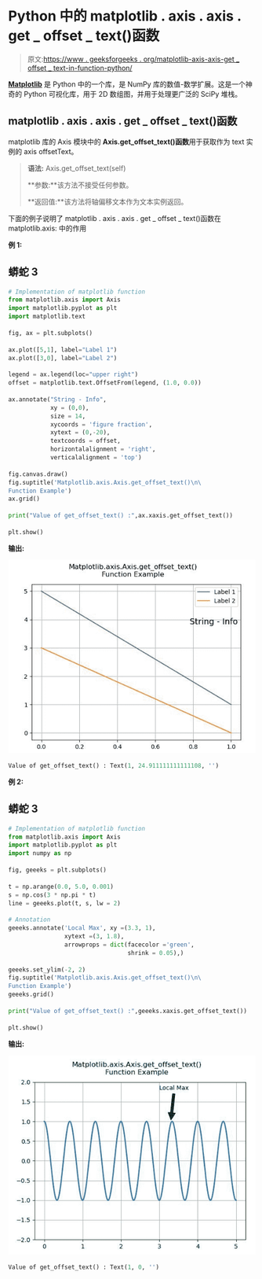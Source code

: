 # Python 中的 matplotlib . axis . axis . get _ offset _ text()函数

> 原文:[https://www . geeksforgeeks . org/matplotlib-axis-axis-get _ offset _ text-in-function-python/](https://www.geeksforgeeks.org/matplotlib-axis-axis-get_offset_text-function-in-python/)

[**Matplotlib**](https://www.geeksforgeeks.org/python-introduction-matplotlib/) 是 Python 中的一个库，是 NumPy 库的数值-数学扩展。这是一个神奇的 Python 可视化库，用于 2D 数组图，并用于处理更广泛的 SciPy 堆栈。

## matplotlib . axis . axis . get _ offset _ text()函数

matplotlib 库的 Axis 模块中的 **Axis.get_offset_text()函数**用于获取作为 text 实例的 axis offsetText。

> **语法:** Axis.get_offset_text(self)
> 
> **参数:**该方法不接受任何参数。
> 
> **返回值:**该方法将轴偏移文本作为文本实例返回。

下面的例子说明了 matplotlib . axis . axis . get _ offset _ text()函数在 matplotlib.axis:
中的作用

**例 1:**

## 蟒蛇 3

```py
# Implementation of matplotlib function 
from matplotlib.axis import Axis  
import matplotlib.pyplot as plt 
import matplotlib.text 

fig, ax = plt.subplots() 

ax.plot([5,1], label="Label 1") 
ax.plot([3,0], label="Label 2") 

legend = ax.legend(loc="upper right") 
offset = matplotlib.text.OffsetFrom(legend, (1.0, 0.0))

ax.annotate("String - Info", 
            xy = (0,0),  
            size = 14, 
            xycoords = 'figure fraction', 
            xytext = (0,-20),  
            textcoords = offset,  
            horizontalalignment = 'right',  
            verticalalignment = 'top') 

fig.canvas.draw() 
fig.suptitle('Matplotlib.axis.Axis.get_offset_text()\n\
Function Example')  
ax.grid()

print("Value of get_offset_text() :",ax.xaxis.get_offset_text())

plt.show()
```

**输出:**

![](img/0cb1a3ed8c5eeea70699d8b1f42d014c.png)

```py
Value of get_offset_text() : Text(1, 24.911111111111108, '')

```

**例 2:**

## 蟒蛇 3

```py
# Implementation of matplotlib function 
from matplotlib.axis import Axis  
import matplotlib.pyplot as plt 
import numpy as np 

fig, geeeks = plt.subplots() 

t = np.arange(0.0, 5.0, 0.001) 
s = np.cos(3 * np.pi * t) 
line = geeeks.plot(t, s, lw = 2) 

# Annotation 
geeeks.annotate('Local Max', xy =(3.3, 1), 
                xytext =(3, 1.8),  
                arrowprops = dict(facecolor ='green', 
                                  shrink = 0.05),) 

geeeks.set_ylim(-2, 2) 
fig.suptitle('Matplotlib.axis.Axis.get_offset_text()\n\
Function Example')  
geeeks.grid()

print("Value of get_offset_text() :",geeeks.xaxis.get_offset_text())

plt.show()
```

**输出:**

![](img/d8140567762fba6be1703f4ef8b1b1d2.png)

```py
Value of get_offset_text() : Text(1, 0, '')

```